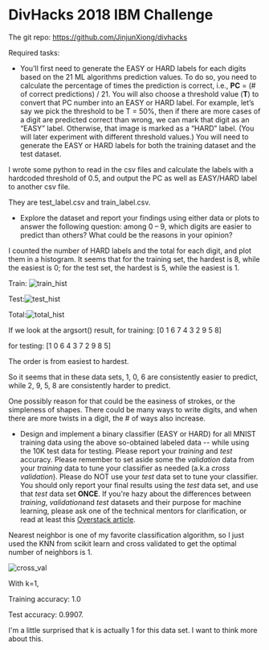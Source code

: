 # DivHacks 2018 IBM Challenge

The git repo: https://github.com/JinjunXiong/divhacks

Required tasks: 

- You’ll first need to generate the EASY or HARD labels for each digits based on the 21 ML algorithms prediction values. To do so, you need to calculate the percentage of times the prediction is correct, i.e., **PC** = (# of correct predictions) / 21. You will also choose a threshold value (**T**) to convert that PC number into an EASY or HARD label. For example, let’s say we pick the threshold to be T = 50%, then if there are more cases of a digit are predicted correct than wrong, we can mark that digit as an “EASY” label. Otherwise, that image is marked as a “HARD” label. (You will later experiment with different threshold values.) You will need to generate the EASY or HARD labels for both the training dataset and the test dataset.

I wrote some python to read in the csv files and calculate the labels with a hardcoded threshold of 0.5, and output the PC as well as EASY/HARD label to another csv file. 

They are test_label.csv and train_label.csv. 



- Explore the dataset and report your findings using either data or plots to answer the following question: among 0 – 9, which digits are easier to predict than others? What could be the reasons in your opinion?

I counted the number of HARD labels and the total for each digit, and plot them in a histogram. It seems that for the training set, the hardest is 8, while the easiest is 0; for the test set, the hardest is 5, while the easiest is 1. 

Train: ![train_hist](/Users/Bluefish_/divhacks/divhacks-2018-ibm-challenge/train_hist.png)

Test:![test_hist](/Users/Bluefish_/divhacks/divhacks-2018-ibm-challenge/test_hist.png)

Total:![total_hist](/Users/Bluefish_/divhacks/divhacks-2018-ibm-challenge/total_hist.png)

If we look at the argsort() result, for training: [0 1 6 7 4 3 2 9 5 8]

for testing: [1 0 6 4 3 7 2 9 8 5]

The order is from easiest to hardest. 

So it seems that in these data sets, 1, 0, 6 are consistently easier to predict, while 2, 9, 5, 8 are consistently harder to predict. 

One possibly reason for that could be the easiness of strokes, or the simpleness of shapes. There could be many ways to write digits, and when there are more twists in a digit, the # of ways also increase. 



- Design and implement a binary classifier (EASY or HARD) for all MNIST training data using the above so-obtained labeled data -- while using the 10K test data for testing. Please report your *training* and *test* accuracy. Please remember to set aside some the *validation* data from your *training* data to tune your classifier as needed (a.k.a *cross validation*). Please do NOT use your *test* data set to tune your classifier. You should only report your final results using the *test* data set, and use that *test* data set **ONCE**. If you're hazy about the differences between *training*, *validation*and *test* datasets and their purpose for machine learning, please ask one of the technical mentors for clarification, or read at least this [Overstack article](https://stats.stackexchange.com/questions/19048/what-is-the-difference-between-test-set-and-validation-set).

Nearest neighbor is one of my favorite classification algorithm, so I just used the KNN from scikit learn and cross validated to get the optimal number of neighbors is 1. 

![cross_val](/Users/Bluefish_/divhacks/divhacks-2018-ibm-challenge/cross_val.png)

With k=1, 

Training accuracy: 1.0

Test accuracy: 0.9907.

I'm a little surprised that k is actually 1 for this data set. I want to think more about this. 